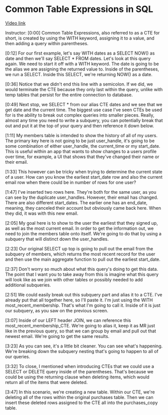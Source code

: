 # Common Table Expressions in SQL

[Video link](https://www.egghead.io/lessons/postgresql-common-table-expressions-in-sql)

Instructor: [0:00] Common Table Expressions, also referred to as a CTE for short, is created by using the WITH keyword, assigning it to a value, and then adding a query within parentheses.

[0:12] For our first example, let's say WITH dates as a SELECT NOW() as date and then we'll say SELECT * FROM dates. Let's look at this query again. We need to start it off with a WITH keyword. The date is going to be the alias we are assigning the returned value to. Inside of the parentheses, we run a SELECT. Inside this SELECT, we're returning NOW() as a date.

[0:36] Notice that we didn't end this line with a semicolon. If we did, we would terminate the CTE because they only last within the query, unlike with temp tables that persist for the entire connection to database.

[0:49] Next stop, we SELECT * from our alias CTE dates and we see that we get date and the current time. The biggest use case I've seen CTEs be used for is the ability to break out complex queries into smaller pieces. Really, almost any time you need to write a subquery, you can potentially break that out and put it at the top of your query and then reference it down below.

[1:11] My members table is intended to show the history of all of my users. The primary key here is not going to be just user_handle, it's going to be some combination of either user_handle, the current_time or my start_date. This is useful within an app that wants to show changes to a users profile over time, for example, a UI that shows that they've changed their name or their email.

[1:33] This however can be tricky when trying to determine the current state of a user. How can you know the earliest start_date row and also the current email row when there could be in number of rows for one user?

[1:47] I've inserted two rows here. They're both for the same user, as you can see by the duplicate user_handles. However, their email has changed. There are also different start_dates. The earlier one has an end_date, meaning, they canceled their account but obviously came back here. When they did, it was with this new email.

[2:05] My goal here is to show to the user the earliest that they signed up, as well as the most current email. In order to get the information out, we need to join the members table onto itself. We're going to do that by using a subquery that will distinct down the user_handles.

[2:23] Our original SELECT up top is going to pull out the email from the subquery of members, which returns the most recent record for the user and then use the main aggregate function to pull out the earliest start_date.

[2:37] Don't worry so much about what this query's doing to get this data. The point that I want you to take away from this is imagine what this query will look like as we join with other tables or possibly needed to add additional subqueries.

[2:51] We could easily break out this subquery part and alias it to a CTE. I've already put that all together here, so I'll paste it. I'm just using the WITH most_recent_membership. That's what I'm going to call it. Inside of it is just our subquery, as you saw on the previous screen.

[3:07] Inside of our LEFT header JOIN, we can reference this most_recent_membership_CTE. We're going to alias it, keep it as MR just like in the previous query, so that we can group by email and pull out that newest email. We're going to get the same results.

[3:23] As you can see, it's a little bit cleaner. You can see what's happening. We're breaking down the subquery nesting that's going to happen to all of our queries.

[3:32] To close, I mentioned when introducing CTEs that we could use a SELECT or DELETE query inside of the parentheses. That's because we could be using the returning clause when deleting items, which would return all of the items that were deleted.

[3:47] In this scenario, we're creating a new table. Within our CTE, we're deleting all of the rows within the original purchases table. Then we can insert these deleted rows assigned to the CTE all into the purchases_copy table.
